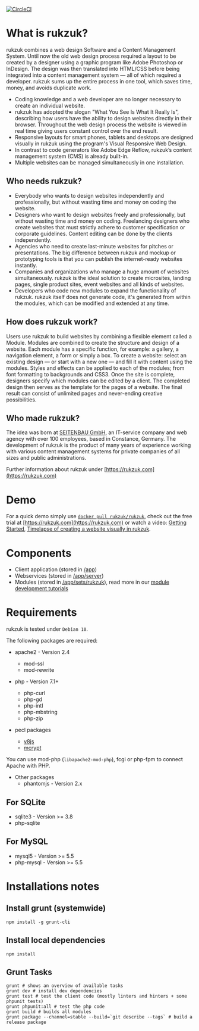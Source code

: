 [![CircleCI](https://circleci.com/gh/rukzuk/rukzuk.svg?style=svg)](https://circleci.com/gh/rukzuk/rukzuk)

# What is rukzuk?

rukzuk combines a web design Software and a Content Management System. Until now the old web design process required a layout to be created by a designer using a graphic program like Adobe Photoshop or InDesign. The design was then translated into HTML/CSS before being integrated into a content management system — all of which required a developer. rukzuk sums up the entire process in one tool, which saves time, money, and avoids duplicate work.

- Coding knowledge and a web developer are no longer necessary to create an individual website.
- rukzuk has adopted the slogan "What You See Is What It Really Is", describing how users have the ability to design websites directly in their browser. Throughout the web design process the website is viewed in real time giving users constant control over the end result.
- Responsive layouts for smart phones, tablets and desktops are designed visually in rukzuk using the program's Visual Responsive Web Design.
- In contrast to code generators like Adobe Edge Reflow, rukzuk’s content management system (CMS) is already built-in.
- Multiple websites can be managed simultaneously in one installation.

## Who needs rukzuk?

- Everybody who wants to design websites independently and professionally, but without wasting time and money on coding the website.
- Designers who want to design websites freely and professionally, but without wasting time and money on coding. Freelancing designers who create websites that must strictly adhere to customer specification or corporate guidelines. Content editing can be done by the clients independently.
- Agencies who need to create last-minute websites for pitches or presentations. The big difference between rukzuk and mockup or prototyping tools is that you can publish the internet-ready websites instantly.
- Companies and organizations who manage a huge amount of websites simultaneously. rukzuk is the ideal solution to create microsites, landing pages, single product sites, event websites and all kinds of websites.
- Developers who code new modules to expand the functionality of rukzuk. rukzuk itself does not generate code, it's generated from within the modules, which can be modified and extended at any time.

## How does rukzuk work?

Users use rukzuk to build websites by combining a flexible element called a Module. Modules are combined to create the structure and design of a website. Each module has a specific function, for example: a gallery, a navigation element, a form or simply a box. To create a website: select an existing design — or start with a new one — and fill it with content using the modules. Styles and effects can be applied to each of the modules; from font formatting to backgrounds and CSS3. Once the site is complete, designers specify which modules can be edited by a client. The completed design then serves as the template for the pages of a website. The final result can consist of unlimited pages and never-ending creative possibilities.

## Who made rukzuk?

The idea was born at [SEITENBAU GmbH](https://seitenbau.github.io/), an IT-service company and web agency with over 100 employees, based in Constance, Germany. The development of rukzuk is the product of many years of experience working with various content management systems for private companies of all sizes and public administrations.

Further information about rukzuk under [https://rukzuk.com](https://rukzuk.com)

# Demo

For a quick demo simply use [`docker pull rukzuk/rukzuk`](https://hub.docker.com/r/rukzuk/rukzuk/), check out the free trial at [https://rukzuk.com](https://rukzuk.com) or watch a video: [Getting Started](https://www.youtube.com/watch?v=CeBHMoWo_TE&list=PLybfRIhLjxOn7jP2C8VxPN1cdcu_7Prck), [Timelapse of creating a website visually in rukzuk](https://www.youtube.com/watch?v=2i38NKPDsM0). 


# Components

* Client application (stored in [/app](app))
* Webservices (stored in [/app/server](app/server))
* Modules (stored in [/app/sets/rukzuk](app/sets/rukzuk)), read more in our [module development tutorials](http://developers.rukzuk.com/)


# Requirements

rukzuk is tested under `Debian 10`.

The following packages are required:

* apache2 - Version 2.4
  * mod-ssl
  * mod-rewrite

* php - Version 7.1+
  * php-curl
  * php-gd
  * php-intl
  * php-mbstring
  * php-zip

* pecl packages
  * [v8js](https://pecl.php.net/package/v8js)
  * [mcrypt](https://pecl.php.net/package/mcrypt)

You can use mod-php (`libapache2-mod-php`), fcgi or php-fpm to connect Apache with PHP.

* Other packages
  * phantomjs - Version 2.x

## For SQLite

* sqlite3 - Version >= 3.8
* php-sqlite

## For MySQL

* mysql5 - Version >= 5.5
* php-mysql - Version >= 5.5

# Installations notes

## Install grunt (systemwide)

	npm install -g grunt-cli

## Install local dependencies

	npm install

## Grunt Tasks

	grunt # shows an overview of available tasks
	grunt dev # install dev dependencies
	grunt test # test the client code (mostly linters and hinters + some phpunit tests)
	grunt phpunit:all # test the php code
	grunt build # builds all modules
	grunt package --channel=stable --build=`git describe --tags` # build a release package


